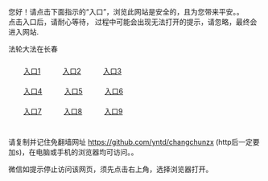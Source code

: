 您好！请点击下面指示的“入口”，浏览此网站是安全的，且为您带来平安。。 <br/>
点击入口后，请耐心等待， 过程中可能会出现无法打开的提示，请忽略，最终会进入网站. </br>

法轮大法在长春<br/>
<div style="padding:10px"><a style="margin:20px" target="_blank" href="https://d1m8xh3sznk9cw.cloudfront.net/2Qpsp?dglok" id="ccLink1" rel="nofollow">入口1</a> <a target="_blank" style="margin:20px" href="https://d268iy1hzt6o5b.cloudfront.net/2Qpsp?wfbczply" id="ccLink2" rel="nofollow">入口2</a> <a style="margin:20px" target="_blank" href="https://d1mc9e5vzqak8t.cloudfront.net/2Qpsp?vdkzraj" id="ccLink3" rel="nofollow">入口3</a></div>

<div style="padding:10px" ><a style="margin:20px" target="_blank" href="https://d1m8xh3sznk9cw.cloudfront.net/2Qpsp?dglok" id="ccLink4" rel="nofollow">入口4</a> <a style="margin:20px" href="https://d268iy1hzt6o5b.cloudfront.net/2Qpsp?wfbczply" target="_blank" id="ccLink5" rel="nofollow">入口5</a> <a style="margin:20px" href="https://d1mc9e5vzqak8t.cloudfront.net/2Qpsp?vdkzraj" target="_blank" id="ccLink6" rel="nofollow">入口6</a></div>

<div style="padding:10px"><a style="margin:20px" target="_blank" href="https://d1m8xh3sznk9cw.cloudfront.net/2Qpsp?dglok" id="ccLink7" rel="nofollow">入口7</a> <a style="margin:20px" href="https://d268iy1hzt6o5b.cloudfront.net/2Qpsp?wfbczply" target="_blank" id="ccLink8" rel="nofollow">入口8</a> <a style="margin:20px" target="_blank" href="https://d1mc9e5vzqak8t.cloudfront.net/2Qpsp?vdkzraj" id="ccLink9" rel="nofollow">入口9</a></div>

<br/>



请复制并记住免翻墙网址 https://github.com/yntd/changchunzx (http后一定要加s)，在电脑或手机的浏览器均可访问。。<br/>

微信如提示停止访问该网页，须先点击右上角，选择浏览器打开。
